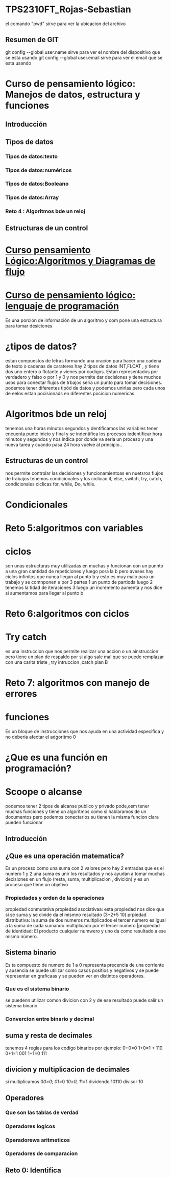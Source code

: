# TPS2310FT_Rojas-Sebastian

el comando "pwd" sirve para ver la ubicacion del archivo


## Resumen de GIT
git config --global user.name sirve para ver el nombre del dispositivo que se esta usando
git config --global user.email sirve para ver el email que se esta usando 


# Curso de pensamiento lógico: Manejos de datos, estructura y funciones 

## Introducción 

## Tipos de datos 

### Tipos de datos:texto 

### Tipos de datos:numéricos 

### Tipos de datos:Booleano 

### Tipos de datos:Array 
  
### Reto 4 : Algoritmos bde un reloj 

## Estructuras de un control

# [Curso pensamiento Lógico:Algoritmos y Diagramas de flujo](https://platzi.com/cursos/pensamientos-logico/)

# [Curso de pensamiento lógico: lenguaje de programación]() 



 Es una porcion de información de un algoritmo  y com pone una estructura para tomar desiciones 

# ¿tipos de datos?   
estan compuestos de letras formando una oracion  para  hacer una cadena de texto  o cadenas de carateres  hay 2 tipos de datos INT,FLOAT , y tiene dos uno entero o flotante y vienes por codigos.
Estan representados por verdadero y falso o por 1 y 0 y nos permite dar decisiones y tiene muchos usos para conectar flujos de trbajos seria un punto para tomar decisiones.                                                          podemos tener diferentes tipód de  datos y podemos unirlas  pero cada unos de eelos estan pocisionads en diferentes pocicion numericas. 

# Algoritmos bde un reloj 
tenemos una horas  minutos segundos y dentificamos las variables tener encuenta punto inicio y final y se indentifica los procesos iedentificar hora minutos y segundos y nos indica por donde va seria un proceso y una nueva tarea 
y cuando pasa 24 hora vuelve al principio..

## Estructuras de un control
nos permite controlar  las decisiones y funcionamientoas en nuetsros flujos de trabajos tenemos condicionales y los ciclicao if, else,  switch,  try, catch, condicionales ciclicas for, while, Do, while.

# Condicionales 


# Reto 5:algoritmos con variables 

   



   # ciclos
   son unas estructuras muy utilizadas en muchas  y funcionan con un punnto a  una gran    cantidad de repeticiones y luego pora la b  pero aveses hay ciclos infinitos que nunca llegan al punto b  y esto es muy malo para un trabajo  y se comnponen e por 3 partes 1 un punto de partioda luego  2 tenemos la tidad de iteraciones  3 luego un incremento aumenta y nos dice si aumentamos para llegar al punto b 


# Reto 6:algoritmos con ciclos 

# Try catch 
es una instruccion  que nos permite realizar una accion o un ainstruccion pero tiene un plan de respaldo  por si algo sale mal que se puede remplazar con una carita triste , try intruccion ,catch plan B 


# Reto 7: algoritmos con manejo de errores 

# funciones 
Es un bloque de instrucciones que nos ayuda en una actividad especifica y no deberia afectar  el adgoritmo 0

# ¿Que es una función en programación?

# Scoope o alcanse
podemos tener 2 tipos de alcanse publico y privado  pode,osm tener muchas funciones  y tiene un algoritmos como si hablaramos de un documentos pero podemos conectarlos su tienen la misma funcion clara pueden funcionar

## Introducción

##  ¿Que es una operación matematica?
Es un proceso como una suma con 2 valores pero hay 2 entradas que  es el numero 1 y 2 una suma es unir los resultados y nos ayudan a tomar muchas decisiones en un flujo  (resta, suma, multiplicacion , divición) y es un proceso que tiene un objetivo 
 

### Propiedades y orden de la operaciones 
propiedad conmutativa 
propiedad asociativaa: esta propiedad nos dice que si se suma y se divide da el mismno resultado (3+2+5 10) 
prpiedad distributiva: la suma de dos numeros multiplicados el tercer numero es igual a la suma de cada sumando multiplicado por el tercer numero
|propiedad de identidad: El producto  cualquier  numwero y uno da  como resultado a ese mismo número.

## Sistema binario 
Es ta compuesto de numero de 1 a 0 representa precencia de una corriente y ausencia se puede utilizar como casos positios y negativos y se puede representar en graficaas  y se pueden ver en distintos operadores.


### Que es el sistema binario 
se puedenn utilizar comon divicion con 2  y de ese resultado puede salir un sistema binario

### Convercion entre binario y decimal 

## suma y resta de decimales 
tenemos 4 reglas para los codigo binarios por ejemplo:
0+0=0
1+0=1 + 110
0+1=1   001
1+1=0   111 
##  divicion y multiplicacion de decimales 
si multiplicamos 0*0=0; 0*1=0 1*0=0, 1*1=1
dividendo 10110
divisor 10 
## Operadores

### Que son las tablas de verdad 

### Operadores logicos

 ### Operadorews aritmeticos 

### Operadores de comparacion 

## Reto 0: Identifica 